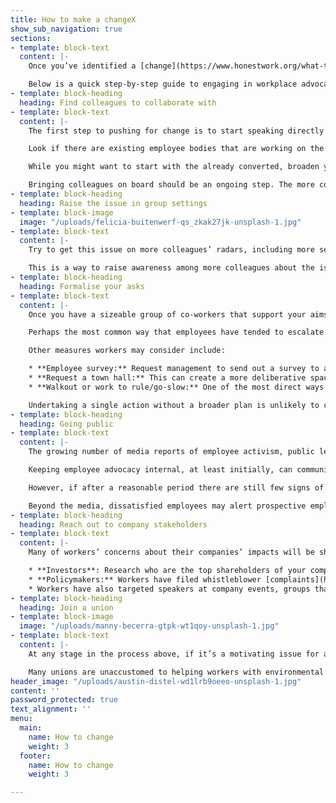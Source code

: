 ```yaml
---
title: How to make a changeX
show_sub_navigation: true
sections:
- template: block-text
  content: |-
    Once you’ve identified a [change](https://www.honestwork.org/what-to-change/general/) you’d like to try and make at your company, where do you begin?

    Below is a quick step-by-step guide to engaging in workplace advocacy around the kinds of environmental and social issues discussed here. We’ll add more over time. Note that these are only general tips; context is everything. Company cultures differ, some issues are more sensitive than others, so think carefully about the particular aspects of your workplace when seeking to make change. You also need to think carefully about the risks **\[link\]** of speaking up.
- template: block-heading
  heading: Find colleagues to collaborate with
- template: block-text
  content: |-
    The first step to pushing for change is to start speaking directly with colleagues. Are they aware of the issue? Do they feel strongly about it? Do they agree with your proposed solution? Test your ideas and arguments, be prepared to re-evaluate your stance in response to new information. Encourage them to get active and start talking to others.

    Look if there are existing employee bodies that are working on the issue or related ones: green teams, employee resource groups, staff committees, groups or individuals that run volunteer activities or donation activities. Also seek out staff whose jobs directly overlap with what you’re trying to achieve and those with jobs focused on corporate impact. This should improve your awareness of what the company is already doing, its plans, barriers to more ambitious actions, how you can help.

    While you might want to start with the already converted, broaden your reach as much as possible to get colleagues from different parts of the organisation on board. You don’t want to be dismissed as an unrepresentative minority of employees.

    Bringing colleagues on board should be an ongoing step. The more colleagues you have on your side, the more credible and powerful you all will be.
- template: block-heading
  heading: Raise the issue in group settings
- template: block-image
  image: "/uploads/felicia-buitenwerf-qs_zkak27jk-unsplash-1.jpg"
- template: block-text
  content: |-
    Try to get this issue on more colleagues’ radars, including more senior decision-makers. Tteam, department-wide or even company-wide meetings can be suitable venues to raise questions, as can internal online discussion forums.

    This is a way to raise awareness among more colleagues about the issue, who may then choose to get in touch with you. It also signals to management that this is an issue that employees are taking an interest in and creates a subtle pressure to take positive action. At least initially, the focus should be on posing questions (What are we doing on this issue? Could we be doing more?) rather than making demands. Understanding management’s perspective can help you frame your arguments.
- template: block-heading
  heading: Formalise your asks
- template: block-text
  content: |-
    Once you have a sizeable group of co-workers that support your aims, and you have gotten as far as you can from individual, informal critiques of the company’s stance, now is the time to escalate.

    Perhaps the most common way that employees have tended to escalate their concerns is via a petition or open letter, drafted by a subset of workers, circulated among colleagues who can add their name to the list of signatories, and then shared with the CEO or chair of the board of directors. The benefits of this approach is that it gives workers space to articulate their arguments in detail, and demonstrate the breadth of support for their proposals.

    Other measures workers may consider include:

    * **Employee survey:** Request management to send out a survey to all employees to understand their views on a topic in aggregate. Employees should be involved in the design of such a survey. Where management is unwilling to undertake such a survey, workers may consider distributing one anonymously.
    * **Request a town hall:** This can create a more deliberative space for workers and management to discuss how the company is approaching an issue and come closer to an agreement on a path forward. These are most effective when employees are not just allowed to pose questions but are allocated time to present counter-views in more detail.
    * **Walkout or work to rule/go-slow:** One of the most direct ways in which workers can express their dissent is by collectively walking off the job, or performing only the [minimum](https://en.wikipedia.org/wiki/Work-to-rule) work required under their contract. Workers should be cognisant that such action is legally protected only under certain circumstances **\[link\]**.

    Undertaking a single action without a broader plan is unlikely to cause a company to act on worker concerns. Don’t treat actions as “one and done”; workers should maintain momentum by taking firmer actions in the absence of progress from the company.
- template: block-heading
  heading: Going public
- template: block-text
  content: |-
    The growing number of media reports of employee activism, public letters and whistleblowing can make it seem that going public is the default way in which workers should push their companies to change. However, it depends.

    Keeping employee advocacy internal, at least initially, can communicate to management that your goal is to make positive change rather than to shame the company. It reduces the risk of retaliation. It can also make management more cooperative in a bid to avoid the reputational damage of workers’ concerns becoming public knowledge

    However, if after a reasonable period there are still few signs of progress it may be time to consider going public. Companies are keener than ever to show they are doing well on environmental and social issues to customers and investors; evidence that employees disagree with that assessment can be a powerful catalyst for change. [The Tech Worker Handbook](https://techworkerhandbook.org/media/) gives detailed advice on how workers can work with the media to bring attention to an issue. \[insert image?\]

    Beyond the media, dissatisfied employees may alert prospective employees about poor ethical practices at their workplaces through review websites such as [Glassdoor](https://www.glassdoor.co.uk/index.htm).
- template: block-heading
  heading: Reach out to company stakeholders
- template: block-text
  content: |-
    Many of workers’ concerns about their companies’ impacts will be shared by other groups with whom workers can make common cause. Workers can increase their influence by contacting and collaborating with other groups with influence over the company.

    * **Investors**: Research who are the top shareholders of your company and consider getting in touch. Many investors engage with senior management at companies they invest in to improve their environmental and social performance. Some workers have [collaborated](https://www.protocol.com/workplace/shareholder-proposals-workers) with investors on shareholder proposals.
    * **Policymakers:** Workers have filed whistleblower [complaints](https://www.nytimes.com/2021/10/26/technology/facebook-sec-complaints.html) with regulatory agencies, have responded to public policy [consultations](https://www.nbcnews.com/news/all/amazon-workers-protest-proposal-raise-bar-shareholder-resolutions-n1129216) that affect their company.
    * Workers have also targeted speakers at company events, groups that their company is [sponsoring](https://www.bloomberg.com/news/articles/2019-06-26/google-workers-petition-sf-pride-to-exclude-company-from-parade), and their company’s [customers](https://progressivegrocer.com/ufcw-staging-protests-harris-teeters-ploy-organize-smithfield-plant-workers) to increase the pressure on companies to meet worker demands.
- template: block-heading
  heading: Join a union
- template: block-image
  image: "/uploads/manny-becerra-gtpk-wt1qoy-unsplash-1.jpg"
- template: block-text
  content: |-
    At any stage in the process above, if it’s a motivating issue for a sufficient number of employees, consider joining a trade union \[**link**\]. Unions can advise on tactics for influencing management at your workplace, help protect you from retaliation, and can act as a medium to show collective worker strength.

    Many unions are unaccustomed to helping workers with environmental and social issues with respect to their employers - ask about their experience in this area and how they can support you with your specific goals.
header_image: "/uploads/austin-distel-wd1lrb9oeeo-unsplash-1.jpg"
content: ''
password_protected: true
text_alignment: ''
menu:
  main:
    name: How to change
    weight: 3
  footer:
    name: How to change
    weight: 3

---
```

